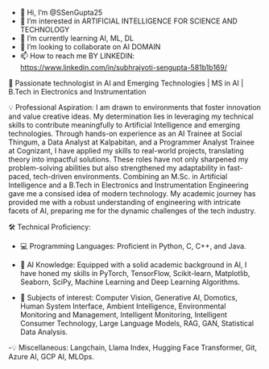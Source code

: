 - 👋 Hi, I’m @SSenGupta25
- 👀 I’m interested in ARTIFICIAL INTELLIGENCE FOR SCIENCE AND TECHNOLOGY
- 🌱 I’m currently learning AI, ML, DL
- 💞️ I’m looking to collaborate on AI DOMAIN
- 📫 How to reach me BY LINKEDIN: https://www.linkedin.com/in/subhrajyoti-sengupta-581b1b169/

🚀 Passionate technologist in AI and Emerging Technologies | MS in AI | B.Tech in Electronics and Instrumentation

💡 Professional Aspiration:
I am drawn to environments that foster innovation and value creative ideas. My determination lies in leveraging my technical skills to contribute meaningfully to Artificial Intelligence and emerging technologies. Through hands-on experience as an AI Trainee at Social Thingum, a Data Analyst at Kalpabitan, and a Programmer Analyst Trainee at Cognizant, I have applied my skills to real-world projects, translating theory into impactful solutions. These roles have not only sharpened my problem-solving abilities but also strengthened my adaptability in fast-paced, tech-driven environments. Combining an M.Sc. in Artificial Intelligence and a B.Tech in Electronics and Instrumentation Engineering gave me a consised idea of modern technology. My academic journey has provided me with a robust understanding of engineering with intricate facets of AI, preparing me for the dynamic challenges of the tech industry.

🛠️ Technical Proficiency:
- 💻 Programming Languages: Proficient in Python, C, C++, and Java.

- 🤖 AI Knowledge: Equipped with a solid academic background in AI, I have honed my skills in PyTorch, TensorFlow, Scikit-learn, Matplotlib, Seaborn, SciPy, Machine Learning and Deep Learning Algorithms.

- 🧐 Subjects of interest: Computer Vision, Generative AI, Domotics, Human System Interface, Ambient Intelligence, Environmental Monitoring and Management, Intelligent Monitoring, Intelligent Consumer Technology, Large Language Models, RAG, GAN, Statistical Data Analysis. 

-💡 Miscellaneous: Langchain, Llama Index, Hugging Face Transformer, Git, Azure AI, GCP AI, MLOps.

<!---
SSenGupta25/SSenGupta25 is a ✨ special ✨ repository because its `README.md` (this file) appears on your GitHub profile.
You can click the Preview link to take a look at your changes.
--->
